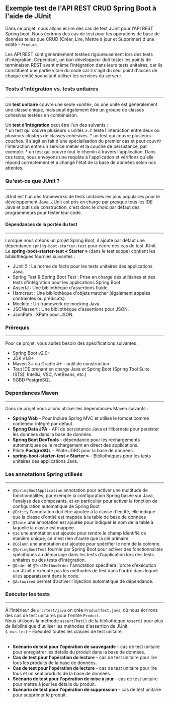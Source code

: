 
## Exemple test de l'API REST CRUD Spring Boot à l'aide de JUnit 
Dans ce projet, nous allons écrire des cas de test JUnit pour l'API REST Spring boot. Nous écrirons des cas de test 
pour les opérations de base de données telles que CRUD (Créer, Lire, Mettre à jour et Supprimer) d'une entité - `Product`.<br/>

Les API REST sont généralement testées rigoureusement lors des tests d'intégration. Cependant, un bon développeur 
doit tester les points de terminaison REST avant même l'intégration dans leurs tests unitaires, car ils constituent 
une partie vitale du code car il s'agit du seul point d'accès de chaque entité souhaitant utiliser les services du serveur.<br/>

### Tests d'intégration vs. tests unitaires
---
Un **test unitaire** couvre une seule «unité», où une unité est généralement une classe unique, mais peut également être un groupe de classes cohésives testées en combinaison.<br/>

Un **test d'intégration** peut être l'un des suivants :<br/>
	* un test qui couvre plusieurs « unités ». Il teste l'interaction entre deux ou plusieurs clusters de classes cohésives.
	* un test qui couvre plusieurs couches. Il s'agit en fait d'une spécialisation du premier cas et peut couvrir l'interaction entre un service métier et la couche de persistance, par exemple.
	* un test qui couvre tout le chemin à travers l'application. Dans ces tests, nous envoyons une requête à l'application et vérifions qu'elle répond correctement et a changé l'état de la base de données selon nos attentes.

### Qu'est-ce que JUnit ?
---
JUnit est l'un des frameworks de tests unitaires les plus populaires pour le développement Java. 
JUnit est pris en charge par presque tous les IDE Java et outils de construction, c'est donc le choix 
par défaut des programmeurs pour tester leur code.

#### Dépendances de la portée du test
---
Lorsque nous créons un projet Spring Boot, il ajoute par défaut une dépendance `spring-boot-starter-test` pour écrire des cas de test JUnit.<br/>
Le **spring-boot-starter-test « Starter »** (dans le test scope) contient les bibliothèques fournies suivantes :<br/>
- JUnit 5 : La norme de facto pour les tests unitaires des applications Java.
- Spring Test & Spring Boot Test : Prise en charge des utilitaires et des tests d'intégration pour les applications Spring Boot.
- AssertJ : Une bibliothèque d'assertions fluide.
- Hamcrest : Une bibliothèque d'objets matcher (également appelés contraintes ou prédicats).
- Mockito : Un framework de mocking Java.
- JSONassert : Une bibliothèque d'assertions pour JSON.
- JsonPath : XPath pour JSON.

### Prérequis
---
Pour ce projet, vous auriez besoin des spécifications suivantes :<br/>
- Spring Boot v2.0+
- JDK v1.8+
- Maven 3+ ou Gradle 4+ - outil de construction
- Tout IDE prenant en charge Java et Spring Boot (Spring Tool Suite (STS), IntelliJ, VSC, NetBeans, etc.)
- SGBD PostgreSQL

### Dependances Maven
---
Dans ce projet nous allons utiliser les dependances Maven suivants :<br/>
- **Spring Web** - Pour inclure Spring MVC et utilise le tomcat comme conteneur intégré par défaut.
- **Spring Data JPA** - API de persistance Java et Hibernate pour persister les données dans la base de données.
- **Spring Boot DevTools** - dépendance pour les rechargements automatiques ou le rechargement en direct des applications.
- Pilote **PostgreSQL** - Pilote JDBC pour la base de données.
- **spring-boot-starter-test « Starter »** - Bibliothèques pour les tests unitaires des applications Java.

### Les annotations Spring utilisés
---
* `@SpringBootApplication` annotation pour activer une multitude de fonctionnalités, par exemple la configuration Spring basée sur Java, l'analyse des composants, et en particulier pour activer la fonction de configuration automatique de Spring Boot
* `@Entity` l'annotation doit être ajoutée à la classe d'entité, elle indique que la classe d'entité est mappée à la table de base de données
* `@Table` une annotation est ajoutée pour indiquer le nom de la table à laquelle la classe est mappée.
* `@Id` une annotation est ajoutée pour rendre le champ identifié de manière unique, ce n'est rien d'autre que la clé primaire
* `@Column` une annotation est ajoutée pour spécifier le nom de la colonne.
* `@SpringBootTest` fournie par Spring Boot pour activer des fonctionnalités spécifiques au démarrage dans les tests d'application lors des tests unitaires ou des tests d'intégration.
* `@Order` et `@TestMethodOrder` l'annotation spécifiera l'ordre d'exécution car JUnit n'exécute pas les méthodes de test dans l'ordre dans lequel elles apparaissent dans le code.
* `@Autowired` permet d’activer l’injection automatique de dépendance.

### Exécuter les tests
---
À l'intérieur de `src/test/java` on crée `ProductTest.java`, où nous écrirons des cas de test unitaires pour l'entité `Product`.<br/>
Nous utilisons la méthode `assertThat()` de la bibliothèque `AssertJ` pour plus de lisibilité que d'utiliser les méthodes d'assertion de JUnit.<br/>
`$ mvn test` - Exécutez toutes les classes de test unitaire.<br/><br/>
- **Scénario de test pour l'opération de sauvegarde** - cas de test unitaire pour enregistrer les détails du produit dans la base de données.
- **Cas de test pour l'opération de lecture** - cas de test unitaire pour lire tous les produits de la base de données.
- **Cas de test pour l'opération de lecture** - cas de test unitaire pour lire tous et un seul produits de la base de données.
- **Scénario de test pour l'opération de mise à jour** - cas de test unitaire pour mettre à jour les détails du produit.
- **Scénario de test pour l'opération de suppression** - cas de test unitaire pour supprimer le produit.



		

